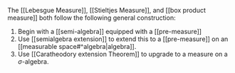 The [[Lebesgue Measure]], [[Stieltjes Measure]], and [[box product measure]] both follow the following general construction:
1. Begin with a [[semi-algebra]] equipped with a [[pre-measure]]
2. Use [[semialgebra extension]] to extend this to a [[pre-measure]] on an [[measurable space#^algebra|algebra]].
3. Use [[Caratheodory extension Theorem]] to upgrade to a measure on a $\sigma$-algebra.